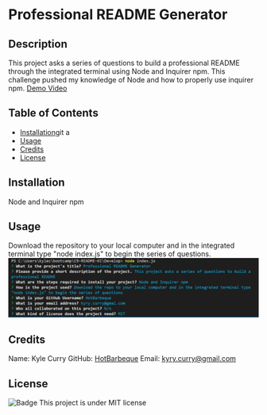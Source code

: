# Professional README Generator

## Description
This project asks a series of questions to build a professional README through the integrated terminal using Node and Inquirer npm. This challenge pushed my knowledge of Node and how to properly use inquirer npm.
[Demo Video](https://drive.google.com/file/d/1eS_5nz9WheXIBaAPBz5zYN2d_Z8HqofU/view)

## Table of Contents
- [Installation](#installation)git a
- [Usage](#usage)
- [Credits](#credits)
- [License](#license)

## Installation
Node and Inquirer npm

## Usage
Download the repository to your local computer and in the integrated terminal type "node index.js" to begin the series of questions.
![screenshot](/assets/screenshot.PNG)

## Credits
Name: Kyle Curry
GitHub: [HotBarbeque](https://github.com/HotBarbeque)
Email: kyry.curry@gmail.com


## License
![Badge](https://img.shields.io/badge/license-MIT-blue)
This project is under MIT license

